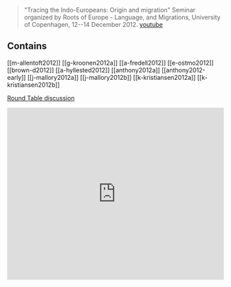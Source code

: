 > "Tracing the Indo-Europeans: Origin and migration" Seminar organized by Roots of Europe - Language, and Migrations, University of Copenhagen, 12--14 December 2012. [youtube](https://www.youtube.com/playlist?list=PLAXoDomeFLX90fTHi0W8lYBtEoZHSBH2i)

## Contains
[[m-allentoft2012]]
[[g-kroonen2012a]]
[[a-fredell2012]]
[[e-ostmo2012]]
[[brown-d2012]]
[[a-hyllested2012]]
[[anthony2012a]]
[[anthony2012-early]]
[[j-mallory2012a]]
[[j-mallory2012b]]
[[k-kristiansen2012a]]
[[k-kristiansen2012b]]


[Round Table discussion](https://youtu.be/-xQNVexhSJQ)

<iframe width="100%" height="400" src="https://www.youtube.com/embed/-xQNVexhSJQ" frameborder="0" allow="accelerometer; autoplay; clipboard-write; encrypted-media; gyroscope; picture-in-picture" allowfullscreen></iframe>